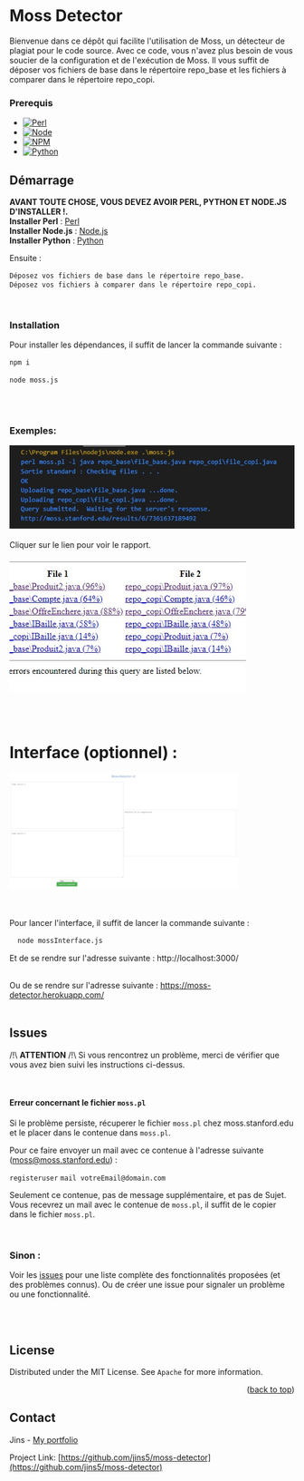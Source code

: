 

# Moss Detector

Bienvenue dans ce dépôt qui facilite l'utilisation de Moss, un détecteur de plagiat pour le code source. Avec ce code, vous n'avez plus besoin de vous soucier de la configuration et de l'exécution de Moss. Il vous suffit de déposer vos fichiers de base dans le répertoire repo_base et les fichiers à comparer dans le répertoire repo_copi.






### Prerequis

* [![Perl][Perl]][Perl-url]
* [![Node][Node.js]][Node-url]
* [![NPM][NPM]][NPM-url]
* [![Python][Python]][Python-url]






<!-- GETTING STARTED -->
## Démarrage

**AVANT TOUTE CHOSE, VOUS DEVEZ AVOIR PERL, PYTHON ET NODE.JS D'INSTALLER !.**  
__Installer Perl__ : <a href="https://www.perl.org/get.html" target="_blank">Perl</a>  
__Installer Node.js__ : <a href="https://nodejs.org/en" target="_blank">Node.js</a>  
__Installer Python__ : <a href="https://www.python.org/" target="_blank">Python</a>


Ensuite :

    Déposez vos fichiers de base dans le répertoire repo_base.
    Déposez vos fichiers à comparer dans le répertoire repo_copi.



<br>

### Installation

Pour installer les dépendances, il suffit de lancer la commande suivante :


  ```sh
  npm i
  ```

 ```sh
node moss.js
  ```

<br><br>

### Exemples: 


<img src= "docs/example_1.jpg">
<br><br>
Cliquer sur le lien pour voir le rapport. <br><br>
<img src= "docs/example_2.jpg">


<br><br>
# Interface (optionnel) :


  
  
<img src= "docs/interface.jpg" width="80%">

<br><br>
Pour lancer l'interface, il suffit de lancer la commande suivante :
```sh
  node mossInterface.js
  ```
Et de se rendre sur l'adresse suivante : http://localhost:3000/ <br><br>

Ou de se rendre sur l'adresse suivante : https://moss-detector.herokuapp.com/ <br><br>

## Issues

/!\ **ATTENTION** /!\\
Si vous rencontrez un problème, merci de vérifier que vous avez bien suivi les instructions ci-dessus.

<br>

#### Erreur concernant le fichier ``moss.pl``
Si le problème persiste, récuperer le fichier ``moss.pl`` chez moss.stanford.edu et le placer dans le contenue dans ``moss.pl``.

Pour ce faire envoyer un mail avec ce contenue à l'adresse suivante (moss@moss.stanford.edu) :


``registeruser``
``mail votreEmail@domain.com``

Seulement ce contenue, pas de message supplémentaire, et pas de Sujet.
Vous recevrez un mail avec le contenue de ``moss.pl``, il suffit de le copier dans le fichier ``moss.pl``.

<br>

### Sinon :

Voir les [issues](https://github.com/jins5/) pour une liste complète des fonctionnalités proposées (et des problèmes connus).
Ou de créer une issue pour signaler un problème ou une fonctionnalité.






<br><br>
<!-- LICENSE -->
## License

Distributed under the MIT License. See `Apache` for more information.

<p align="right">(<a href="#Prerequis">back to top</a>)</p>



<!-- CONTACT -->
## Contact

Jins - [My portfolio](jins5.github.io/portfolio)

Project Link: [https://github.com/jins5/moss-detector](https://github.com/jins5/moss-detector)








[Node.js]: https://img.shields.io/badge/Node.js-339933?style=for-the-badge&logo=nodedotjs&logoColor=white
[Node-url]: https://nodejs.org/en/
[NPM]: https://img.shields.io/badge/NPM-CB3837?style=for-the-badge&logo=npm&logoColor=white
[NPM-url]: https://www.npmjs.com/
[Perl]: https://img.shields.io/badge/Perl-39457E?style=for-the-badge&logo=perl&logoColor=white
[Perl-url]: https://www.perl.org/
[Python]: https://img.shields.io/badge/Python-3776AB?style=for-the-badge&logo=python&logoColor=white
[Python-url]: https://www.python.org/



